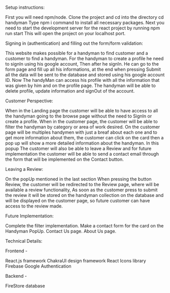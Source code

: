 Setup instructions:

First you will need npm/node.
Clone the project and cd into the directory cd handyman
Type npm i command to install all necessary packages.
Next you need to start the development server for the react project by running npm run start This will open the project on your localhost port.




Signing in (authentication) and filling out the form/form validation:

  This website makes possible for a handyman to find customer and a customer to find a handyman.
  For the handyman to create a profile he need to signIn using his google account, Then after he signIn. He can go to the form page and fill up all his informations,
at the end when pressing Submit all the data will be sent to the database and stored using his google account ID. 
  Now The handyMan can access his profile with all the information that was given by him and on the profile page. The handyman will be able to delete profile, update information and signOut of the account. 




Customer Perspective:

  When in the Landing page the customer will be able to have access to all the handyman going to the browse page without the need to SignIn or create a profile.
  When in the customer page, the customer will be able to filter the handyman by category or area of work desired. 
  On the customer page will be multiples handymen with just a breaf about each one and to get more information about them, the customer can click on the card then a pop up will show a more detailed information about the handyman. In this popup The customer will also be able to leave a Review and for future implementation the customer will be able to send a contact email through the form that will be implemented on the Contact button.




Leaving a Review:

On the popUp mentioned in the last section When pressing the button Review, the customer will be redirected to the Review page, where will be available a review functionality, As soon as the customer press to submit the review it will be stored on the handyman collection on the database and will be displayed on the customer page, so future customer can have access to the review made.




Future Implementation:

Complete the filter implementation.
Make a contact form for the card on the Handyman PopUp.
Contact Us page.
About Us page.




Technical Details:

Frontend -

React.js framework
ChakraUI design framework
React Icons library
Firebase Google Authentication

Backend - 

FireStore database
